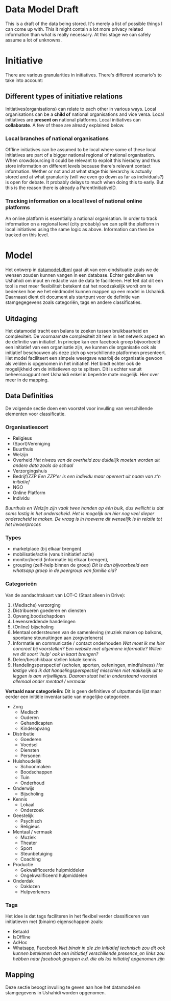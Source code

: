 # Data Model Draft
This is a draft of the data being stored. It's merely a list of possible things I can come up with. This it might contain a lot more privacy related information than what is really necessary. At this stage we can safely assume a lot of unknowns. 

# Initiative
There are various granularities in initiatives. There's different scenario's to take into account:

## Different types of initiative relations
Initiatives(organisations) can relate to each other in various ways. Local organisations can be a **child of** national organisations and vice versa. Local initiatives are **present on** national platforms. Local initiatives can **collaborate**. A few of these are already explained below.

### Local branches of national organisations
Offline initiatives can be assumed to be local where some of these local initiatives are part of a bigger national regional of national organisation. When crowdsourcing it could be relevant to exploit this hierachy and thus store information on different levels because there's relevant contact information. Wether or not and at what stage this hierarchy is actually stored and at what granularity (will we even go down as far as individuals?) is open for debate. It probably delays to much when doing this to early. But this is the reason there is already a ParentInitiativeID.

### Tracking information on a local level of national online platforms
An online platform is essentially a national organisation. In order to track information on a regional level (city probably) we can split the platform in local initiatives using the same logic as above. Information can then be tracked on this level.


# Model
Het ontwerp in [datamodel.dbml](datamodel.dbml) gaat uit van een eindsituatie zoals we de wensen zouden kunnen
vangen in een database. Echter gebruiken we Ushahidi om input en redactie van de data te faciliteren. Het feit dat dit een tool
is met meer flexibiliteit betekent dat het noodzakelijk wordt om te bedenken hoe we het eindmodel kunnen mappen op een model in Ushahidi. Daarnaast dient dit document als startpunt voor de definitie van stamgegegevens zoals categoriën, tags en andere classificaties.

## Uitdaging
Het datamodel tracht een balans te zoeken tussen bruikbaarheid en complexiteit. De voornaamste complexiteit zit hem in het netwerk aspect en de definitie van initiatief. In principe kan een facebook groep bijvoorbeeld een initiatief van een organisatie zijn, we kunnen die organisatie ook als initiatief beschouwen als deze zich op verschillende platformen presenteert. Het model faciliteert een simpele weergave waarbij de organisatie gewoon als velden is opgenomen in het initiatief. Het biedt echter ook de mogelijkheid om de initiatieven op te splitsen. Dit is echter vanuit beheersoogpunt met Ushahidi enkel in beperkte mate mogelijk. Hier over meer in de mapping.

## Data Definities
De volgende sectie doen een voorstel voor invulling van verschillende elementen voor classificatie.

### Organisatiesoort
* Religieus
* (Sport)Vereniging
* Buurthuis
* Welzijn
* Overheid _Het niveau van de overheid zou duidelijk moeten worden uit andere data zoals de schaal_
* Verzorgingshuis
* Bedrijf/ZZP  _Een ZZP'er is een individu maar opereert uit naam van z'n initiatief_
* NGO
* Online Platform
* Individu

_Buurthuis en Welzijn zijn vaak twee handen op één buik, dus wellicht is dat soms lastig in het onderscheid. Het is mogelijk om hier nog veel dieper onderscheid te maken. De vraag is in hoeverre dit wenselijk is in relatie tot het invoerproces_

### Types
* marketplace (bij elkaar brengen)
* mobilisatie/actie (vanuit initiatief actie)
* monitor/beeld (informatie bij elkaar brengen),
* grouping (zelf-help binnen de groep) _Dit is dan bijvoorbeeld een whatsapp groep in de peergroup van familie oid?_

### Categorieën
Van de aandachtskaart van LOT-C (Staat alleen in Drive):
1. (Medische) verzorging
1. Distribueren goederen en diensten
1. Opvang,boodschapdoen
1. Levensreddende handelingen
1. (Online) bijscholing
1. Mentaal ondersteunen van de samenleving (muziek maken op balkons, spontane steunuitingen aan zorgverleners)
1. Informatie en communicatie / contact onderhouden
_Wat moet ik me hier concreet bij voorstellen? Een website met algemene informatie? Willen we dit soort 'hulp' ook in kaart brengen?_
1. Delen/beschikbaar stellen lokale kennis
1. Handelingsperspectief (scholen, sporten, oefeningen, mindfulness)
_Het lastige vind ik dat handelingsperspectief misschien niet makkelijk uit te leggen is aan vrijwilligers. Daarom staat het in onderstaand voorstel allemaal onder mentaal / vermaak_

**Vertaald naar categorieën:**
Dit is geen definitieve of uitputtende lijst maar eerder een initiële inventarisatie van mogelijke categorieën.
* Zorg
  * Medisch
  * Ouderen
  * Gehandicapten
  * Kinderopvang
* Distributie
  * Goederen
  * Voedsel
  * Diensten
  * Personen
* Huishoudelijk
  * Schoonmaken
  * Boodschappen
  * Tuin
  * Onderhoud
* Onderwijs
  * Bijscholing
* Kennis
  * Lokaal
  * Onderzoek
* Geestelijk
  * Psychisch
  * Religieus
* Mentaal / vermaak
  * Muziek
  * Theater
  * Sport
  * Steunbetuiging
  * Coaching
* Productie
  * Gekwalificeerde hulpmiddelen
  * Ongekwalificeerd hulpmiddelen
* Onderdak
  * Daklozen
  * Hulpverleners

### Tags
Het idee is dat tags faciliteren in het flexibel verder classificeren van initiatieven met (binaire) eigenschappen zoals:
* Betaald
* IsOffline
* AdHoc
* Whatsapp, Facebook _Niet binair in die zin_
_Initiatief technisch zou dit ook kunnen betekenen dat een initiatief verschillende presence_on links zou hebben naar facebook groepen e.d. die als los initiatief opgenomen zijn_

## Mapping
Deze sectie beoogt invulling te geven aan hoe het datamodel en stamgegevens in Ushahidi worden opgenomen.